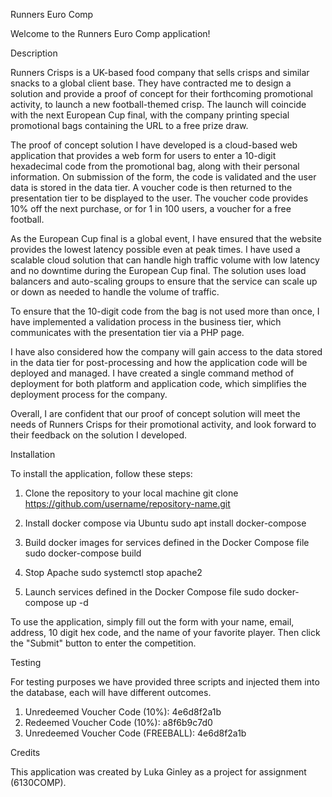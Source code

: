Runners Euro Comp

Welcome to the Runners Euro Comp application!

Description

Runners Crisps is a UK-based food company that sells crisps and similar snacks to a global client base. They have contracted me to design a solution and provide a proof of concept for their forthcoming promotional activity, to launch a new football-themed crisp. The launch will coincide with the next European Cup final, with the company printing special promotional bags containing the URL to a free prize draw.

The proof of concept solution I have developed is a cloud-based web application that provides a web form for users to enter a 10-digit hexadecimal code from the promotional bag, along with their personal information. On submission of the form, the code is validated and the user data is stored in the data tier. A voucher code is then returned to the presentation tier to be displayed to the user. The voucher code provides 10% off the next purchase, or for 1 in 100 users, a voucher for a free football.

As the European Cup final is a global event, I have ensured that the website provides the lowest latency possible even at peak times. I have used a scalable cloud solution that can handle high traffic volume with low latency and no downtime during the European Cup final. The solution uses load balancers and auto-scaling groups to ensure that the service can scale up or down as needed to handle the volume of traffic.

To ensure that the 10-digit code from the bag is not used more than once, I have implemented a validation process in the business tier, which communicates with the presentation tier via a PHP page.

I have also considered how the company will gain access to the data stored in the data tier for post-processing and how the application code will be deployed and managed. I have created a single command method of deployment for both platform and application code, which simplifies the deployment process for the company.

Overall, I are confident that our proof of concept solution will meet the needs of Runners Crisps for their promotional activity, and look forward to their feedback on the solution I developed.

Installation

To install the application, follow these steps:

1. Clone the repository to your local machine
git clone https://github.com/username/repository-name.git

2. Install docker compose via Ubuntu 
sudo apt install docker-compose

3. Build docker images for services defined in the Docker Compose file 
sudo docker-compose build

4. Stop Apache
sudo systemctl stop apache2

5. Launch services defined in the Docker Compose file
sudo docker-compose up -d

To use the application, simply fill out the form with your name, email, address, 10 digit hex code, and the name of your favorite player. Then click the "Submit" button to enter the competition.

Testing

For testing purposes we have provided three scripts and injected them into the database, each will have different outcomes. 

1. Unredeemed Voucher Code (10%): 4e6d8f2a1b
2. Redeemed Voucher Code (10%): a8f6b9c7d0
3. Unredeemed Voucher Code (FREEBALL): 4e6d8f2a1b

Credits

This application was created by Luka Ginley as a project for assignment (6130COMP).